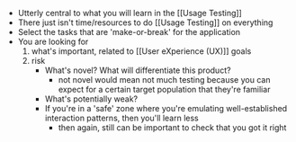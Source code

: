- Utterly central to what you will learn in the [[Usage Testing]]
- There just isn't time/resources to do [[Usage Testing]] on everything
- Select the tasks that are 'make-or-break' for the application
- You are looking for 
	1. what's important, related to [[User eXperience (UX)]] goals
	2. risk
		- What's novel? What will differentiate this product? 
			- not novel would mean not much testing because you can expect for a certain target population that they're familiar
		- What's potentially weak?
		- If you're in a 'safe' zone where you're emulating well-established interaction patterns, then you'll learn less
			- then again, still can be important to check that you got it right
